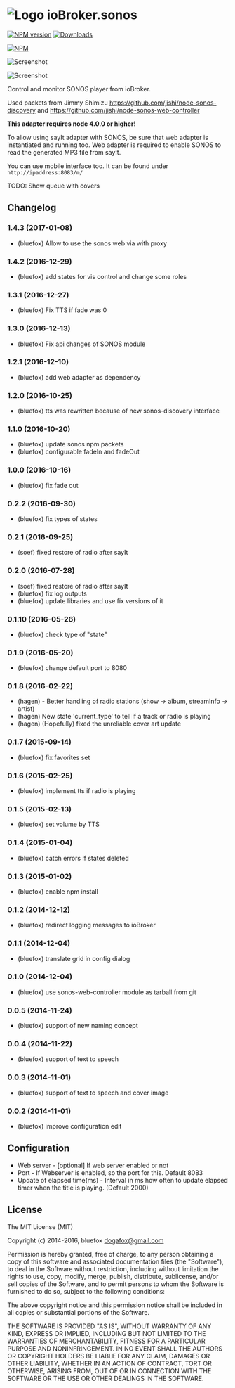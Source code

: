 ![Logo](admin/sonos.png)
ioBroker.sonos
==============

[![NPM version](http://img.shields.io/npm/v/iobroker.sonos.svg)](https://www.npmjs.com/package/iobroker.sonos)
[![Downloads](https://img.shields.io/npm/dm/iobroker.sonos.svg)](https://www.npmjs.com/package/iobroker.sonos)

[![NPM](https://nodei.co/npm/iobroker.sonos.png?downloads=true)](https://nodei.co/npm/iobroker.sonos/)

![Screenshot](img/preview1.png)

![Screenshot](img/preview2.png)

Control and monitor SONOS player from ioBroker.

Used packets from Jimmy Shimizu
https://github.com/jishi/node-sonos-discovery and
https://github.com/jishi/node-sonos-web-controller

**This adapter requires node 4.0.0 or higher!**

To allow using sayIt adapter with SONOS, be sure that web adapter is instantiated and running too. Web adapter is required to enable SONOS to read the generated MP3 file from sayIt.

You can use mobile interface too. It can be found under ```http://ipaddress:8083/m/```

TODO: Show queue with covers

## Changelog
### 1.4.3 (2017-01-08)
- (bluefox) Allow to use the sonos web via with proxy

### 1.4.2 (2016-12-29)
- (bluefox) add states for vis control and change some roles

### 1.3.1 (2016-12-27)
- (bluefox) Fix TTS if fade was 0

### 1.3.0 (2016-12-13)
- (bluefox) Fix api changes of SONOS module

### 1.2.1 (2016-12-10)
- (bluefox) add web adapter as dependency

### 1.2.0 (2016-10-25)
- (bluefox) tts was rewritten because of new sonos-discovery interface

### 1.1.0 (2016-10-20)
- (bluefox) update sonos npm packets
- (bluefox) configurable fadeIn and fadeOut

### 1.0.0 (2016-10-16)
- (bluefox) fix fade out

### 0.2.2 (2016-09-30)
- (bluefox) fix types of states

### 0.2.1 (2016-09-25)
- (soef) fixed restore of radio after sayIt

### 0.2.0 (2016-07-28)
- (soef) fixed restore of radio after sayIt
- (bluefox) fix log outputs
- (bluefox) update libraries and use fix versions of it

### 0.1.10 (2016-05-26)
- (bluefox) check type of "state"

### 0.1.9 (2016-05-20)
- (bluefox) change default port to 8080

### 0.1.8 (2016-02-22)
- (hagen) - Better handling of radio stations (show -> album, streamInfo -> artist)
- (hagen) New state 'current_type' to tell if a track or radio is playing
- (hagen) (Hopefully) fixed the unreliable cover art update

### 0.1.7 (2015-09-14)
- (bluefox) fix favorites set

### 0.1.6 (2015-02-25)
- (bluefox) implement tts if radio is playing

### 0.1.5 (2015-02-13)
- (bluefox) set volume by TTS

### 0.1.4 (2015-01-04)
- (bluefox) catch errors if states deleted

### 0.1.3 (2015-01-02)
- (bluefox) enable npm install

### 0.1.2 (2014-12-12)
- (bluefox) redirect logging messages to ioBroker

### 0.1.1 (2014-12-04)
- (bluefox) translate grid in config dialog

### 0.1.0 (2014-12-04)
- (bluefox) use sonos-web-controller module as tarball from git

### 0.0.5 (2014-11-24)
- (bluefox) support of new naming concept


### 0.0.4 (2014-11-22)
- (bluefox) support of text to speech

### 0.0.3 (2014-11-01)
- (bluefox) support of text to speech and cover image

### 0.0.2 (2014-11-01)
- (bluefox) improve configuration edit

## Configuration
- Web server - [optional] If web server enabled or not
- Port       - If Webserver is enabled, so the port for this. Default 8083
- Update of elapsed time(ms) - Interval in ms how often to update elapsed timer when the title is playing. (Default 2000)

## License

The MIT License (MIT)

Copyright (c) 2014-2016, bluefox <dogafox@gmail.com>

Permission is hereby granted, free of charge, to any person obtaining a copy
of this software and associated documentation files (the "Software"), to deal
in the Software without restriction, including without limitation the rights
to use, copy, modify, merge, publish, distribute, sublicense, and/or sell
copies of the Software, and to permit persons to whom the Software is
furnished to do so, subject to the following conditions:

The above copyright notice and this permission notice shall be included in
all copies or substantial portions of the Software.

THE SOFTWARE IS PROVIDED "AS IS", WITHOUT WARRANTY OF ANY KIND, EXPRESS OR
IMPLIED, INCLUDING BUT NOT LIMITED TO THE WARRANTIES OF MERCHANTABILITY,
FITNESS FOR A PARTICULAR PURPOSE AND NONINFRINGEMENT. IN NO EVENT SHALL THE
AUTHORS OR COPYRIGHT HOLDERS BE LIABLE FOR ANY CLAIM, DAMAGES OR OTHER
LIABILITY, WHETHER IN AN ACTION OF CONTRACT, TORT OR OTHERWISE, ARISING FROM,
OUT OF OR IN CONNECTION WITH THE SOFTWARE OR THE USE OR OTHER DEALINGS IN
THE SOFTWARE.
